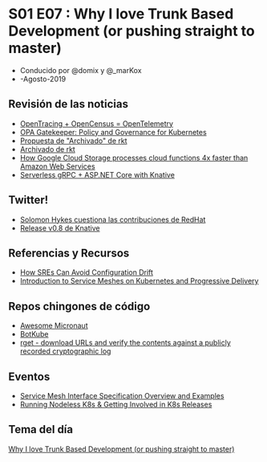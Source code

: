 # S01 E07 : Why I love Trunk Based Development (or pushing straight to master)

- Conducido por @domix y @_marKox
- -Agosto-2019

<!---
## Contenido

- 00:00:00 - ¡Bienvenida al podcast!
- 00:02:00 - Revisión de las noticias
- 00:04:00 - Tema
--->

## Revisión de las noticias

* [OpenTracing + OpenCensus = OpenTelemetry](https://www.cncf.io/blog/2019/05/21/a-brief-history-of-opentelemetry-so-far/)
* [OPA Gatekeeper: Policy and Governance for Kubernetes](https://kubernetes.io/blog/2019/08/06/opa-gatekeeper-policy-and-governance-for-kubernetes/)
* [Propuesta de "Archivado" de rkt](https://twitter.com/cra/status/1157443989961789440)
* [Archivado de rkt](https://twitter.com/CloudNativeFdn/status/1162378736194465793)
* [How Google Cloud Storage processes cloud functions 4x faster than Amazon Web Services](https://research.lightstep.com/reports/google-cloud-storage)
* [Serverless gRPC + ASP.NET Core with Knative](https://medium.com/google-cloud/serverless-grpc-asp-net-core-with-knative-b37ce09ea067)

## Twitter!

* [Solomon Hykes cuestiona las contribuciones de RedHat](https://twitter.com/solomonstre/status/1158535929352638464)
* [Release v0.8 de Knative](https://twitter.com/mchmarny/status/1158794904249569281)

## Referencias y Recursos

* [How SREs Can Avoid Configuration Drift](https://thenewstack.io/how-enforced-configuration-and-ad-hoc-task-automation-boost-agility/)
* [Introduction to Service Meshes on Kubernetes and Progressive Delivery](https://www.weave.works/blog/introduction-to-service-meshes-on-kubernetes-and-progressive-delivery)

## Repos chingones de código

* [Awesome Micronaut](https://github.com/JonasHavers/awesome-micronaut)
* [BotKube](https://github.com/infracloudio/botkube)
* [rget - download URLs and verify the contents against a publicly recorded cryptographic log](https://github.com/merklecounty/rget)

## Eventos

* [Service Mesh Interface Specification Overview and Examples](https://www.meetup.com/San-Diego-Kubernetes-Meetup/events/263943775/)
* [Running Nodeless K8s & Getting Involved in K8s Releases](https://www.meetup.com/Los-Angeles-Kubernetes-Meetup/events/263300724/)


## Tema del día

[Why I love Trunk Based Development (or pushing straight to master)](https://medium.com/@mattia.battiston/why-i-love-trunk-based-development-641fcf0b94a0)


